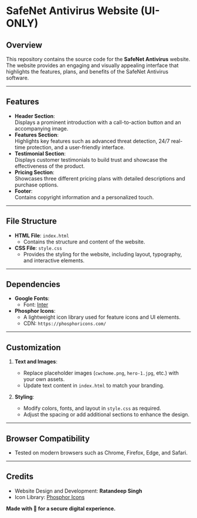 # SafeNet Antivirus Website **(UI-ONLY)**

## Overview  
This repository contains the source code for the **SafeNet Antivirus** website. The website provides an engaging and visually appealing interface that highlights the features, plans, and benefits of the SafeNet Antivirus software.  

---

## Features  
- **Header Section**:  
  Displays a prominent introduction with a call-to-action button and an accompanying image.  
- **Features Section**:  
  Highlights key features such as advanced threat detection, 24/7 real-time protection, and a user-friendly interface.  
- **Testimonial Section**:  
  Displays customer testimonials to build trust and showcase the effectiveness of the product.  
- **Pricing Section**:  
  Showcases three different pricing plans with detailed descriptions and purchase options.  
- **Footer**:  
  Contains copyright information and a personalized touch.  

---

## File Structure  
- **HTML File**: `index.html`  
  - Contains the structure and content of the website.  
- **CSS File**: `style.css`  
  - Provides the styling for the website, including layout, typography, and interactive elements.  

---

## Dependencies  
- **Google Fonts**:  
  - Font: [Inter](https://fonts.google.com/specimen/Inter)  
- **Phosphor Icons**:  
  - A lightweight icon library used for feature icons and UI elements.  
  - CDN: `https://phosphoricons.com/`  

---

## Customization  
1. **Text and Images**:  
   - Replace placeholder images (`cwchome.png`, `hero-1.jpg`, etc.) with your own assets.  
   - Update text content in `index.html` to match your branding.  

2. **Styling**:  
   - Modify colors, fonts, and layout in `style.css` as required.  
   - Adjust the spacing or add additional sections to enhance the design.  

---

## Browser Compatibility  
- Tested on modern browsers such as Chrome, Firefox, Edge, and Safari.  

---

## Credits  
- Website Design and Development: **Ratandeep Singh**  
- Icon Library: [Phosphor Icons](https://phosphoricons.com)  

**Made with 💙 for a secure digital experience.**  
